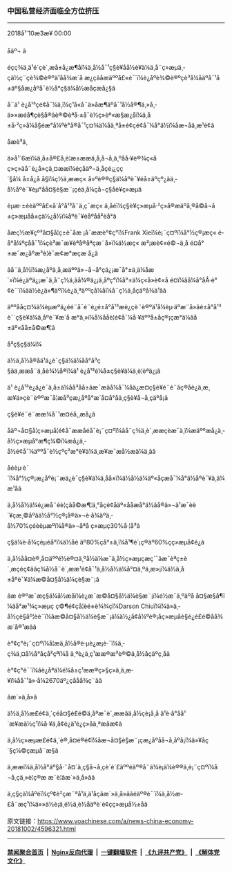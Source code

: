 ### 中国私营经济面临全方位挤压
------------------------

<div class="published">
 <span class="date" title="ä¸­å½æ¶é´">
  <time datetime="2018-10-03T00:00:21+08:00">
   2018å¹´10æ3æ¥ 00:00
  </time>
 </span>
</div>
<br/>
<div class="wsw">
 <span class="dateline">
  åäº¬ â
 </span>
 <p>
  éçç¾ä¸­ä¹é´çè´¸æå±å¿æ¶åï¼ä¸­å½å¯¹ç§è¥åå½è¥ä¼ä¸å¨ç»æµä¸­çä½ç¨çè¾©è®ºä¹åå¾æ´å æ¿çãåæäººå£«è¯´ï¼è¿åºè¾©è®ºçè³å¼åäºå¯¹å±äº§åæ¿åºå¯è½å°ç§ä¼å½æåçæå¿§ã
 </p>
 <p>
  å¨ä¹ è¿å¹³çé¢å¯¼ä¸ï¼ç¹å«å¨ä»åæ¶äºå¯¹å½å®¶ä¸»å¸­ä»»æéå¶çè§å®ãè®©èªå·±å¯è½ç»èº«æ§æ¿åï¼ä¸­å±å·²ç»å¼å§éæ°å¼ºè°å®å¯¹ç¤¾ä¼åä¸ªå±é¢çé¢å¯¼å°ä½ï¼åæ¬åä¸æ¹é¢ã
 </p>
 <p>
  åæè³ä¸
 </p>
 <p>
  ä»å¹´6æï¼ä¸­å±å®£å¸è¦æ±ææä¸å¸å¬å¸ä¸ºåå·¥è®¾ç«åç»ç»ãå¨è¿å»çä¸¤ææï¼éçåäº¬ä¸åçé¡¿çç´§å¼ å±å¿å å§ï¼ç½ä¸ææç« å»ºè®®ç§ä¼åºè¯¥éå±äºçº¿ãä¸­å½åºè¯¥èµ°åå¤§è§æ¨¡çéä¸­å¼çå¬ç§åè¥ç»æµã
 </p>
 <p>
  èµæ·±éèäººå£«å´å°å¹³å¨ä¸ç¯æç« ä¸­åéï¼ç§è¥ç»æµå·²ç»å®æäºå¸®å©å¬å±ç»æµåå±çä½¿å½ï¼åºè¯¥éåºåå²èå°ã
 </p>
 <p>
  åæç½æ¥çº³å¤§å­¦ç±è¯åæ ¡å¯ææè°¢ç°ï¼Frank Xieï¼è¡¨ç¤ºï¼å°½ç®¡æç« é­å°å¼ºçåå¯¹ï¼çè³æ¯æ¥èªå®åªçæ¨å»ï¼ä½æç« æ²¡æè¢«é©¬ä¸å é¤å°±æ¯æ¿åºæ³è¦è¯æ¢æ°æçæ å¿ã
 </p>
 <p>
  âå¨ä¸­å½ï¼æ¿åºä¸å¸æäººä»¬å¬å°çä¿¡æ¯å°±ä¸ä¼å­æ´»ï¼è¿äºä¿¡æ¯ä¸å¨ç½ä¸ãå¾®ä¿¡ä¸åºç°ï¼å°±ä¼ç«å»è¢«å é¤ï¼âå¼å°åÂ·è°¢è¯´ï¼âä½è¿ä»¶äºï¼è¿ä¸ªäººçå¼åï¼å¨ç½ä¸åçäºå¾ä¹ãâ
 </p>
 <p>
  äººååç¤¾ä¼èµæºä¿éé¨å¯é¨é¿é±å°å¹³æè¿çè¨è®ºä¹å¼èµ·äºæ¨å»ãé±å°å¹³è¯´ç§è¥ä¼ä¸åºè¯¥æ´å æ°ä¸»ï¼å¼ååè¦é¢å¯¼å·¥äººå±åç®¡çæ°ä¼ãå±äº«åå±å©æ¶¦ã
 </p>
 <p>
  å³ç§ç§ä¼ï¼
 </p>
 <p>
  ä½ä¸­å½å®åä¹ä¿è¯ç§ä¼ä¼åå°å³ç§ãä¸ææå¨ä¸åè¾½å®ï¼ä¹ è¿å¹³é¼å±ç§è¥ä¼ä¸è¦èªä¿¡ã
 </p>
 <p>
  ä¹ è¿å¹³è¿ä¿è¯ä¸­å±ä¼åå³åå±ãæ¯æãå¼å¯¼åä¿æ¤ç§è¥é¨é¨ãç®åè¿ä¸æ¸æ¥ä»çè¨è®ºæ¯å¦æå³çæ¿åºå°æ´å¤å°åä¸ç§è¥å¬å¸çäºå¡ã
 </p>
 <p>
  ç§è¥é¨é¨ææ¾å¯¹æ­¤éå¸¸æå¿ã
 </p>
 <p>
  åäº¬å¤§å­¦ç»æµå­¦é¢å¯ææåéå¯è¡¨ç¤ºï¼âå¨ç¾ä¸­è´¸ææçèæ¯ä¸ï¼æäººæå¿ä¸­å½ç»æµå°æ¶ç¼©ï¼æå¿ä¸­å½é¢å¯¼äººå¯è½çºç²æ°è¥ä¼ä¸æ¥æ¯æå½æä¼ä¸ãâ
 </p>
 <p>
  åéèµ·è¯´ï¼å°½ç®¡æ¿åºè¡¨æä¿è¯ç§è¥ä¼ä¸åå±ï¼ä½å½ä¼äº«åçæå¯¼å°ä½åºè¯¥ä¸ä¼æ¹åã
 </p>
 <p>
  ä¸­å½å½ä¼é¿æå¨éè¦çãå©æ¶¦ä¸°åçé¢åäº«ååæ­å°ä½ãå®ä»¬ä¹æ¯èè´¥çæ¸©åºãä½å°½ç®¡å®ä»¬è·å¾äºä¸­å½70%çéèèµæºï¼å®ä»¬åªå ç»æµç30%å·¦å³ã
 </p>
 <p>
  ç§ä¼è·å¾çèµéå°ï¼ä½åé äº80%çå°±ä¸ï¼å¹¶è´¡ç®äº60%çç»æµå¢é¿ã
 </p>
 <p>
  ä¸­å½åå¤è®¸å¤äººé½è®¤ä¸ºå½ä¼æ¯ä¸­å½ç»æµçæç´¯ãæ¯èªç±è´¸æçéç¢ââç¾å½å¨è´¸ææ¹é¢å¯¹ä¸­å½å½ä¼å°¤ä¸ºä¸æ»¡ï¼ä½ä¸­å±åºè¯¥ä¼æ©å¤§å½ä¼çè§æ¨¡ã
 </p>
 <p>
  âæ è®ºæ¯æç§ä¼å½æåï¼è¿æ¯æ©å¤§å½ä¼è§æ¨¡ï¼é½æ¯ä¸ºäºå å¤§æ§å¶ï¼âå°æ¹¾ç»æµç ç©¶é¢çå­¦èé±è¾¾çï¼Darson Chiuï¼ï¼ä»ä¸­å½çè§åº¦èè¨ï¼âæ©å¤§å½ä¼è§æ¨¡ä¼ä½¿å¢å¼ºè®¡åç»æµåè§é¿é£é©åå¾æ´å®¹æãâ
 </p>
 <p>
  è°¢ç°è¡¨ç¤ºï¼å¦æä¸­å½å®è·µè¿æ¡è·¯ï¼ä¸­ç¾ä¸¤å½å°åçå²çªï¼å ä¸ºè¿ä¸ç¹ææ®æ³è®©ä¸­å½åçäºç¸åã
 </p>
 <p>
  è°¢ç°è¯´ï¼âè¿åªä¼é¼å±ç¹ææ®ç»§ç»­ä¸ä¸æ­¥ï¼åå¯¹ä»·å¼2670äº¿çååå¾ç¨ãâ
 </p>
 <p>
  âæ´»ä¸å»â
 </p>
 <p>
  ä½ä¸­å½æ­£é¢ä¸´çéå¤§é£é©ä¸åªæ¯è´¸ææãä¸­å½çè¡å¸å ä¹è·å°åå¹´æ¥æä½ç¹ï¼å·¥ä¸å¢é¿ä¹è¿ç»­åä¸ªæåæ¢ã
 </p>
 <p>
  ä¸­å½ç»æµæ­£é¢ä¸´è®¸å¤é®é¢ï¼åæ¬å¤§è§æ¨¡çæ¿åºåå¬å¸åºå¡ï¼ä»¥åç´§ç¼©çæµå¨æ§ã
 </p>
 <p>
  ä¸ææï¼ä¸­å½å°äº§å·¨å¤´ä¸ç§å¬å¸çè´è´£äººéäº®å¨ä¾è¡ä¼è®®ä¸è¡¨ç¤ºï¼å¬å¸çä¸»è¦ç®æ æ¯è¦âæ´»ä¸å»âã
 </p>
 <p>
  ä¸ç§çä¼åºéï¼çº¢è²çæ¨ªå¹ä¸ä¹åçâæ´»ä¸å»âãéäº®è¯´ï¼ä¸­å½æ­£å¨æç¹ï¼ä»»ä½è¡ä¸é½ä¸è½åäºè´é¢çç»æµå½±åã
 </p>
</div>

原文链接：https://www.voachinese.com/a/news-china-economy-20181002/4596321.html


------------------------
#### [禁闻聚合首页](https://github.com/gfw-breaker/banned-news/blob/master/README.md) &nbsp;|&nbsp; [Nginx反向代理](https://github.com/gfw-breaker/open-proxy/blob/master/README.md) &nbsp;|&nbsp;  [一键翻墙软件](https://github.com/gfw-breaker/nogfw/blob/master/README.md) &nbsp;|&nbsp; [《九评共产党》](https://github.com/gfw-breaker/9ping.md/blob/master/README.md#九评之一评共产党是什么) &nbsp;|&nbsp; [《解体党文化》](https://github.com/gfw-breaker/jtdwh.md/blob/master/README.md#绪论)